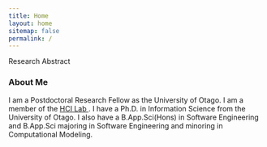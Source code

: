 ```yaml
---
title: Home 
layout: home
sitemap: false
permalink: /
---
```


Research Abstract

### About Me

I am a Postdoctoral Research Fellow as the University of Otago. I am a member of the <a href="https://hci.otago.ac.nz"> HCI Lab </a>.
I have a Ph.D. in Information Science  from the University of Otago. 
I also have a B.App.Sci(Hons) in Software Engineering and B.App.Sci majoring in Software Engineering and minoring in Computational Modeling.